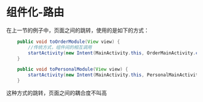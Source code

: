 # 组件化-路由

在上一节的例子中，页面之间的跳转，使用的是如下的方式：

```java
    public void toOrderModule(View view) {
        //传统方式，组件间的相互调用
        startActivity(new Intent(MainActivity.this, OrderMainActivity.class));
    }

    public void toPersonalModule(View view) {
        startActivity(new Intent(MainActivity.this, PersonalMainActivity.class));
    }
```

这种方式的跳转，页面之间的耦合度不叫高

